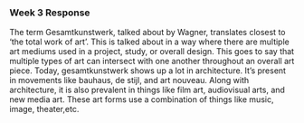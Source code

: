 ### Week 3 Response
  The term Gesamtkunstwerk, talked about by Wagner, translates closest to ‘the total work of art’. This is talked about in a way where there are multiple art mediums used in a project, study, or overall design. This goes to say that multiple types of art can intersect with one another throughout an overall art piece.
  Today, gesamtkunstwerk shows up a lot in architecture. It’s present in movements like bauhaus, de stijl, and art nouveau. Along with architecture, it is also prevalent in things like film art, audiovisual arts, and new media art. These art forms use a combination of things like music, image, theater,etc.
<!--     ____  
        o8%8888,    
      o88%8888888.  
     8'-    -:8888b   
    8'         8888  
   d8.-=. ,==-.:888b  
   >8 `~` :`~' d8888   
   88         ,88888   
   88b. `-~  ':88888  
   888b ~==~ .:88888 
   88888o--:':::8888      
   `88888| :::' 8888b  
   8888^^'       8888b  
  d888           ,%888b.   
 d88%            %%%8--'-.  
/88:.__ ,       _%-' ---  -  
    '''::===..-'   =  --. -->
